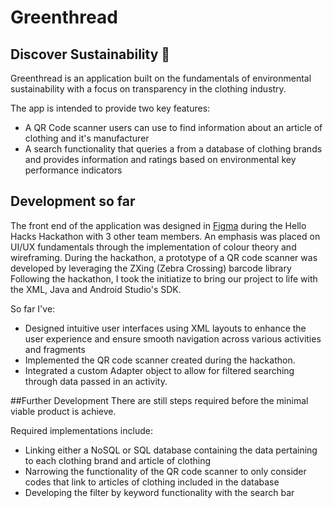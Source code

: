 # Greenthread

## Discover Sustainability 🌱
Greenthread is an application built on the fundamentals of environmental sustainability with a focus on transparency 
in the clothing industry. 

The app is intended to provide two key features:
 - A QR Code scanner users can use to find information about an article of clothing and it's manufacturer
 - A search functionality that queries a from a database of clothing brands and provides information and
    ratings based on environmental key performance indicators

## Development so far
The front end of the application was designed in [Figma](https://www.figma.com/design/LN2UrjQ6HjA5Z9iMG6myKw/GreenThread-Android?node-id=0-1&t=CSjLUAMFD2smHKYI-1) during the Hello Hacks Hackathon with 3 other team members. 
An emphasis was placed on UI/UX fundamentals through the implementation of colour theory and wireframing. 
During the hackathon, a prototype of a QR code scanner was developed by leveraging the ZXing (Zebra Crossing) barcode library
Following the hackathon, I took the initiatize to bring our project to life with the XML, Java and Android Studio's SDK. 

So far I've:
- Designed intuitive user interfaces using XML layouts to enhance the user experience and ensure smooth navigation across various activities and fragments
- Implemented the QR code scanner created during the hackathon.
- Integrated a custom Adapter object to allow for filtered searching through data passed in an activity.

##Further Development
There are still steps required before the minimal viable product is achieve.

Required implementations include:
- Linking either a NoSQL or SQL database containing the data pertaining to each clothing brand and article of clothing
- Narrowing the functionality of the QR code scanner to only consider codes that link to articles of clothing included in the database
- Developing the filter by keyword functionality with the search bar
